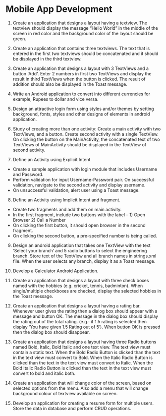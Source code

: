 # Mobile App Development

1. Create an application that designs a layout having a textview. The textview should
display the message “Hello World” in the middle of the screen in red color and the
background color of the layout should be green.

2. Create an application that contains three textviews. The text that is entered in the
first two textviews should be concatenated and it should be displayed in the third
textview.

3. Create an application that designs a layout with 3 TextViews and a button 'Add'.
Enter 2 numbers in first two TextViews and display the result in third TextViews
when the button is clicked. The result of addition should also be displayed in the
Toast message.

4. Write an Android application to convert into different currencies for example,
Rupees to dollar and vice versa.

5. Design an attractive login form using styles and/or themes by setting background,
fonts, styles and other designs of elements in android application.

6. Study of creating more than one activity: Create a main activity with two TextViews,
and a button. Create second activity with a single TextView. On clicking the button on
the MainActivity, the concatenated text of two TextViews of MainActivity should be
displayed in the TextView of second activity.

7. Define an Activity using Explicit Intent
  - Create a sample application with login module that includes Username and
Password.
  - Perform validation for input Username-Password pair. On successful validation,
navigate to the second activity and display username.
  - On unsuccessful validation, alert user using a Toast message.

8. Define an Activity using Implicit Intent and fragment.
  - Create two fragments and add them on main activity.
  - In the first fragment, include two buttons with the label – 1) Open Browser 2) Call
a Number
  - On clicking the first button, it should open browser in the second fragment.
  - On clicking the second button, a pre-specified number is being called.

9. Design an android application that takes one TextView with the text ‘Select your
branch’ and 5 radio buttons to select the engineering branch. Store text of the
TextView and all branch names in strings.xml file. When the user selects any branch,
display it as a Toast message.

10. Develop a Calculator Android Application.

11. Create an application that designs a layout with three check boxes named with the
hobbies (e.g. cricket, tennis, badminton). When single/multiple checkboxes are
checked, display the selected hobbies in the Toast message.

12. Create an application that designs a layout having a rating bar. Whenever user gives
the rating then a dialog box should appear with a message and button OK. The
message in the dialog box should display the rating out of the total rating. (e.g.: if 1.5
rating is selected then display ‘You have given 1.5 Rating out of 5’). When button OK
is pressed then the dialog box should disappear.

13. Create an application that designs a layout having three Radio buttons named Bold,
Italic, Bold Italic and one text view. The text view must contain a static text. When the
Bold Radio Button is clicked than the text in the text view must convert to Bold.
When the Italic Radio Button is clicked than the text in the text view must convert to
Italic. When the Bold Italic Radio Button is clicked than the text in the text view must
convert to bold and italic both.

14. Create an application that will change color of the screen, based on selected options
from the menu. Also add a menu that will change background colour of textview
available on screen.

15. Develop an application for creating a resume form for multiple users. Store the data
in database and perform CRUD operations.




